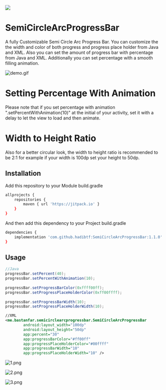 [![](https://jitpack.io/v/hadibtf/SemiCircleArcProgressBar.svg)](https://jitpack.io/#hadibtf/SemiCircleArcProgressBar)
# SemiCircleArcProgressBar

A fully Customizable Semi Circle Arc Progress Bar.
You can customize the the width and color of both progress and progress place holder from Java and XML.
Also you can set the amount of progress bar with percentage from Java and XML.
Additionally you can set percentage with a smooth filling animation.

![demo.gif](https://github.com/hadibtf/SemiCircleArcProgressBar/blob/master/DemoGif/demo.gif "Demo Gif") 

# Setting Percentage With Animation
Please note that if you set percentage with animation ".setPercentWithAnimation(10)" at the initial of your activity, set it with a delay to let the view to load and then animate.
# Width to Height Ratio
Also for a better circular look, the width to height ratio is recommended to be 2:1 for example if your width is 100dp set your height to 50dp.

## Installation

Add this repository to your Module build.gradle

```bash
allprojects {
    repositories {
        maven { url 'https://jitpack.io' }
    }
}
```
And then add this dependency to your Project build.gradle

```bash
dependencies {
    implementation 'com.github.hadibtf:SemiCircleArcProgressBar:1.1.0'
}
```

## Usage

```Java
//Java
progressBar.setPercent(40);
progressBar.setPercentWithAnimation(10);
        
progressBar.setProgressBarColor(0xffff00ff);
progressBar.setProgressPlaceHolderColor(0xff00ffff);
        
progressBar.setProgressBarWidth(10);
progressBar.setProgressPlaceHolderWidth(10);
```

```xml
//XML
<me.bastanfar.semicirclearcprogressbar.SemiCircleArcProgressBar
        android:layout_width="100dp"
        android:layout_height="50dp"
        app:percent="30"
        app:progressBarColor="#ff00ff"
        app:progressPlaceHolderColor="#00ffff"
        app:progressBarWidth="10"
        app:progressPlaceHolderWidth="10" />
```


![1.png](https://github.com/hadibtf/SemiCircleArcProgressBar/blob/master/DemoSC/1.png "Demo Screen Shot")

![2.png](https://github.com/hadibtf/SemiCircleArcProgressBar/blob/master/DemoSC/2.png "Demo Screen Shot")

![3.png](https://github.com/hadibtf/SemiCircleArcProgressBar/blob/master/DemoSC/3.png "Demo Screen Shot")
